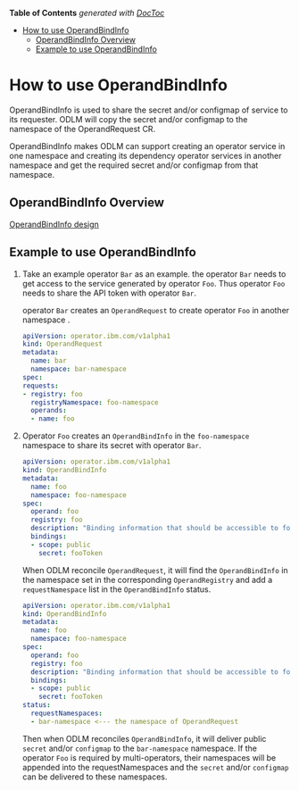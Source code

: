 <!-- START doctoc generated TOC please keep comment here to allow auto update -->
<!-- DON'T EDIT THIS SECTION, INSTEAD RE-RUN doctoc TO UPDATE -->
**Table of Contents**  *generated with [DocToc](https://github.com/thlorenz/doctoc)*

- [How to use OperandBindInfo](#how-to-use-operandbindinfo)
  - [OperandBindInfo Overview](#operandbindinfo-overview)
  - [Example to use OperandBindInfo](#example-to-use-operandbindinfo)

<!-- END doctoc generated TOC please keep comment here to allow auto update -->

# How to use OperandBindInfo

OperandBindInfo is used to share the secret and/or configmap of service to its requester.
ODLM will copy the secret and/or configmap to the namespace of the OperandRequest CR.

OperandBindInfo makes ODLM can support creating an operator service in one namespace and creating its dependency operator services in another namespace and get the required secret and/or configmap from that namespace.

## OperandBindInfo Overview

[OperandBindInfo design](../design/operand-deployment-lifecycle-manager.md#operandbindinfo-spec)

## Example to use OperandBindInfo

1. Take an example operator `Bar` as an example. the operator `Bar` needs to get access to the service generated by operator `Foo`. Thus operator `Foo` needs to share the API token with operator `Bar`.

    operator `Bar` creates an `OperandRequest` to create operator `Foo` in another namespace .

    ```yaml
    apiVersion: operator.ibm.com/v1alpha1
    kind: OperandRequest
    metadata:
      name: bar
      namespace: bar-namespace
    spec:
    requests:
    - registry: foo
      registryNamespace: foo-namespace
      operands:
      - name: foo
    ```

2.  Operator `Foo` creates an `OperandBindInfo` in the `foo-namespace` namespace to share its secret with operator `Bar`.

    ```yaml
    apiVersion: operator.ibm.com/v1alpha1
    kind: OperandBindInfo
    metadata:
      name: foo
      namespace: foo-namespace
    spec:
      operand: foo
      registry: foo
      description: "Binding information that should be accessible to foo adopters"
      bindings:
      - scope: public
        secret: fooToken
    ```

    When ODLM reconcile `OperandRequest`, it will find the `OperandBindInfo` in the namespace set in the corresponding `OperandRegistry` and add a `requestNamespace` list in the `OperandBindInfo` status.

    ```yaml
    apiVersion: operator.ibm.com/v1alpha1
    kind: OperandBindInfo
    metadata:
      name: foo
      namespace: foo-namespace
    spec:
      operand: foo
      registry: foo
      description: "Binding information that should be accessible to foo adopters"
      bindings:
      - scope: public
        secret: fooToken
    status:
      requestNamespaces:
      - bar-namespace <--- the namespace of OperandRequest
    ```

    Then when ODLM reconciles `OperandBindInfo`, it will deliver public `secret` and/or `configmap` to the `bar-namespace` namespace. If the operator `Foo` is required by multi-operators, their namespaces will be appended into the requestNamespaces and the `secret` and/or `configmap` can be delivered to these namespaces.
